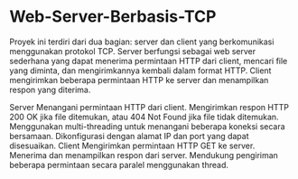 # Web-Server-Berbasis-TCP

Proyek ini terdiri dari dua bagian: server dan client yang berkomunikasi menggunakan protokol TCP. Server berfungsi sebagai web server sederhana yang dapat menerima permintaan HTTP dari client, mencari file yang diminta, dan mengirimkannya kembali dalam format HTTP. Client mengirimkan beberapa permintaan HTTP ke server dan menampilkan respon yang diterima.

Server
Menangani permintaan HTTP dari client.
Mengirimkan respon HTTP 200 OK jika file ditemukan, atau 404 Not Found jika file tidak ditemukan.
Menggunakan multi-threading untuk menangani beberapa koneksi secara bersamaan.
Dikonfigurasi dengan alamat IP dan port yang dapat disesuaikan.
Client
Mengirimkan permintaan HTTP GET ke server.
Menerima dan menampilkan respon dari server.
Mendukung pengiriman beberapa permintaan secara paralel menggunakan thread.

